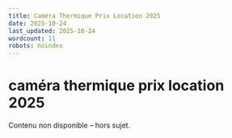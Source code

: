 ```yaml
---
title: Caméra Thermique Prix Location 2025
date: 2025-10-24
last_updated: 2025-10-24
wordcount: 11
robots: noindex
---
```


# caméra thermique prix location 2025

Contenu non disponible – hors sujet.